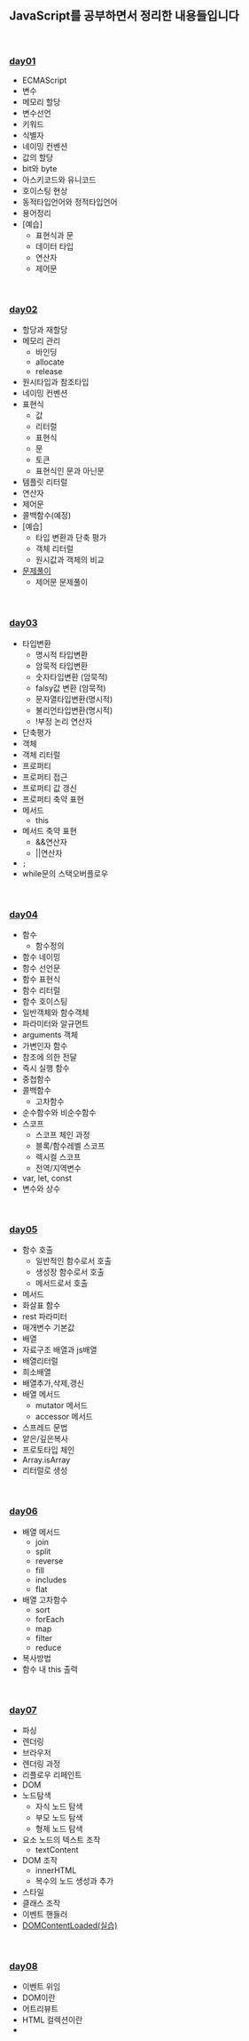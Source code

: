 ## JavaScript를 공부하면서 정리한 내용들입니다   

<br>

### [day01](https://github.com/heejung-gjt/TIL/blob/master/javascript/day01.md)
- ECMAScript   
- 변수    
- 메모리 할당 
- 변수선언   
- 키워드               
- 식별자   
- 네이밍 컨벤션  
- 값의 할당        
- bit와 byte    
- 아스키코드와 유니코드     
- 호이스팅 현상   
- 동적타입언어와 정적타입언어    
- 용어정리     
- [예습]
  - 표현식과 문
  - 데이터 타입
  - 연산자
  - 제어문

<br>

### [day02](https://github.com/heejung-gjt/TIL/blob/master/javascript/day02.md)
- 할당과 재할당    
- 메모리 관리   
  - 바인딩    
  - allocate
  - release      
- 원시타입과 참조타입       
- 네이밍 컨벤션       
- 표현식   
  - 값    
  - 리터럴              
  - 표현식   
  - 문
  - 토큰 
  - 표현식인 문과 아닌문                 
- 템플릿 리터럴                
- 연산자        
- 제어문            
- 콜백함수(예정)        
- [예습]
  - 타입 변환과 단축 평가   
  - 객체 리터럴   
  - 원시값과 객체의 비교   
- [문제풀이](https://github.com/heejung-gjt/TIL/tree/master/javascript/day2-exercise)
  - 제어문 문제풀이

<br>

### [day03](https://github.com/heejung-gjt/TIL/blob/master/javascript/day03.md)
- 타입변환
  - 명시적 타입변환
  - 암묵적 타입변환
  - 숫자타입변환 (암묵적) 
  - falsy값 변환 (암묵적)
  - 문자열타입변환(명시적)
  - 불리언타입변환(명시적)  
  - !부정 논리 연산자   
- 단축평가
- 객체
- 객체 리터럴
- 프로퍼티
- 프로퍼티 접근 
- 프로퍼티 값 갱신 
- 프로퍼티 축약 표현
- 메서드
  - this
- 메서드 축약 표현
  - &&연산자   
  - ||연산자   
- ```;```
- while문의 스택오버플로우  

<br>

### [day04](https://github.com/heejung-gjt/TIL/blob/master/javascript/day4.md)

- 함수
  - 함수정의 
- 함수 네이밍   
- 함수 선언문  
- 함수 표현식   
- 함수 리터럴   
- 함수 호이스팅   
- 일반객체와 함수객체   
- 파라미터와 알규먼트   
- arguments 객체   
- 가변인자 함수   
- 참조에 의한 전달   
- 즉시 실행 함수   
- 중첩함수   
- 콜백함수   
  - 고차함수   
- 순수함수와 비순수함수
- 스코프
  - 스코프 체인 과정
  - 블록/함수레벨 스코프
  - 렉시컬 스코프
  - 전역/지역변수
- var, let, const
- 변수와 상수

<br>

### [day05](https://github.com/heejung-gjt/TIL/blob/master/javascript/day5.md)   
- 함수 호출
  - 일반적인 함수로서 호출
  - 생성장 함수로서 호출
  - 메서드로서 호출
- 메서드   
- 화살표 함수   
- rest 파라미터    
- 매개변수 기본값   
- 배열         
- 자료구조 배열과 js배열   
- 배열리터럴           
- 희소배열   
- 배열추가,삭제,갱신   
- 배열 메서드   
  - mutator 메서드
  - accessor 메서드
- 스프레드 문법    
- 얕은/깊은복사   
- 프로토타입 체인
- Array.isArray
- 리터럴로 생성

<br>

### [day06](https://github.com/heejung-gjt/TIL/blob/master/javascript/day6.md)
- 배열 메서드
  - join
  - split
  - reverse
  - fill
  - includes
  - flat
- 배열 고차함수
  - sort
  - forEach
  - map
  - filter
  - reduce
- 복사방법   
- 함수 내 this 출력

<br>

### [day07](https://github.com/heejung-gjt/TIL/blob/master/javascript/day7.md)
- 파싱   
- 렌더링    
- 브라우저   
- 렌더링 과정   
- 리플로우 리페인트   
- DOM   
- 노드탐색   
  - 자식 노드 탐색   
  - 부모 노드 탐색   
  - 형제 노드 탐색   
- 요소 노드의 텍스트 조작   
  - textContent   
- DOM 조작   
  - innerHTML   
  - 복수의 노드 생성과 추가   
- 스타일   
- 클래스 조작   
- 이벤트 핸들러   
- [DOMContentLoaded(실습)](https://github.com/heejung-gjt/TIL/tree/master/javascript/day7-exercise)   

<br>

### [day08](https://github.com/heejung-gjt/TIL/blob/master/javascript/day8.md)

- 이벤트 위임                                                
- DOM이란
- 어트리뷰트
- HTML 컬렉션이란
- 